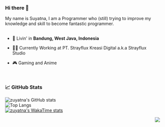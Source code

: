 ### Hi there 👋

My name is Suyatna, I am a Programmer who (still) trying to improve my knowledge and skill to become fantastic programmer.
<br/>
<br/>


- 🗼 Livin' in **Bandung, West Java, Indonesia**

- 👨‍💻 Currently Working at PT. Strayflux Kreasi Digital a.k.a Strayflux Studio

- 🎮 Gaming and Anime


<br/>

### 📈 GitHub Stats

![zuyatna's GitHub stats](https://github-readme-stats.vercel.app/api?username=zuyatna&show_icons=true&theme=default)<br/>
![Top Langs](https://github-readme-stats.vercel.app/api/top-langs/?username=zuyatna&layout=compact)<br/>
[![zuyatna's WakaTime stats](https://github-readme-stats.vercel.app/api/wakatime?username=zuyatna&layout=compact)](https://github.com/anuraghazra/github-readme-stats)<br/>

<img src="https://komarev.com/ghpvc/?username=zuyatna&color=blue&style=flat-square&label=visitors" align="right" />

